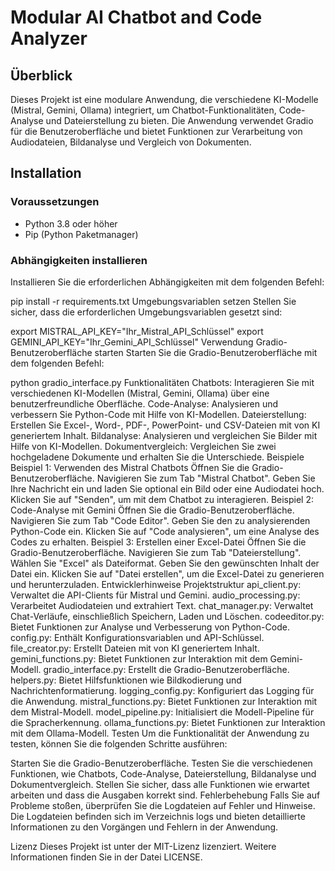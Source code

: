 # Modular AI Chatbot and Code Analyzer

## Überblick
Dieses Projekt ist eine modulare Anwendung, die verschiedene KI-Modelle (Mistral, Gemini, Ollama) integriert, um Chatbot-Funktionalitäten, Code-Analyse und Dateierstellung zu bieten. Die Anwendung verwendet Gradio für die Benutzeroberfläche und bietet Funktionen zur Verarbeitung von Audiodateien, Bildanalyse und Vergleich von Dokumenten.

## Installation

### Voraussetzungen
- Python 3.8 oder höher
- Pip (Python Paketmanager)

### Abhängigkeiten installieren
Installieren Sie die erforderlichen Abhängigkeiten mit dem folgenden Befehl:

pip install -r requirements.txt
Umgebungsvariablen setzen
Stellen Sie sicher, dass die erforderlichen Umgebungsvariablen gesetzt sind:


export MISTRAL_API_KEY="Ihr_Mistral_API_Schlüssel"
export GEMINI_API_KEY="Ihr_Gemini_API_Schlüssel"
Verwendung
Gradio-Benutzeroberfläche starten
Starten Sie die Gradio-Benutzeroberfläche mit dem folgenden Befehl:


python gradio_interface.py
Funktionalitäten
Chatbots: Interagieren Sie mit verschiedenen KI-Modellen (Mistral, Gemini, Ollama) über eine benutzerfreundliche Oberfläche.
Code-Analyse: Analysieren und verbessern Sie Python-Code mit Hilfe von KI-Modellen.
Dateierstellung: Erstellen Sie Excel-, Word-, PDF-, PowerPoint- und CSV-Dateien mit von KI generiertem Inhalt.
Bildanalyse: Analysieren und vergleichen Sie Bilder mit Hilfe von KI-Modellen.
Dokumentvergleich: Vergleichen Sie zwei hochgeladene Dokumente und erhalten Sie die Unterschiede.
Beispiele
Beispiel 1: Verwenden des Mistral Chatbots
Öffnen Sie die Gradio-Benutzeroberfläche.
Navigieren Sie zum Tab "Mistral Chatbot".
Geben Sie Ihre Nachricht ein und laden Sie optional ein Bild oder eine Audiodatei hoch.
Klicken Sie auf "Senden", um mit dem Chatbot zu interagieren.
Beispiel 2: Code-Analyse mit Gemini
Öffnen Sie die Gradio-Benutzeroberfläche.
Navigieren Sie zum Tab "Code Editor".
Geben Sie den zu analysierenden Python-Code ein.
Klicken Sie auf "Code analysieren", um eine Analyse des Codes zu erhalten.
Beispiel 3: Erstellen einer Excel-Datei
Öffnen Sie die Gradio-Benutzeroberfläche.
Navigieren Sie zum Tab "Dateierstellung".
Wählen Sie "Excel" als Dateiformat.
Geben Sie den gewünschten Inhalt der Datei ein.
Klicken Sie auf "Datei erstellen", um die Excel-Datei zu generieren und herunterzuladen.
Entwicklerhinweise
Projektstruktur
api_client.py: Verwaltet die API-Clients für Mistral und Gemini.
audio_processing.py: Verarbeitet Audiodateien und extrahiert Text.
chat_manager.py: Verwaltet Chat-Verläufe, einschließlich Speichern, Laden und Löschen.
codeeditor.py: Bietet Funktionen zur Analyse und Verbesserung von Python-Code.
config.py: Enthält Konfigurationsvariablen und API-Schlüssel.
file_creator.py: Erstellt Dateien mit von KI generiertem Inhalt.
gemini_functions.py: Bietet Funktionen zur Interaktion mit dem Gemini-Modell.
gradio_interface.py: Erstellt die Gradio-Benutzeroberfläche.
helpers.py: Bietet Hilfsfunktionen wie Bildkodierung und Nachrichtenformatierung.
logging_config.py: Konfiguriert das Logging für die Anwendung.
mistral_functions.py: Bietet Funktionen zur Interaktion mit dem Mistral-Modell.
model_pipeline.py: Initialisiert die Modell-Pipeline für die Spracherkennung.
ollama_functions.py: Bietet Funktionen zur Interaktion mit dem Ollama-Modell.
Testen
Um die Funktionalität der Anwendung zu testen, können Sie die folgenden Schritte ausführen:

Starten Sie die Gradio-Benutzeroberfläche.
Testen Sie die verschiedenen Funktionen, wie Chatbots, Code-Analyse, Dateierstellung, Bildanalyse und Dokumentvergleich.
Stellen Sie sicher, dass alle Funktionen wie erwartet arbeiten und dass die Ausgaben korrekt sind.
Fehlerbehebung
Falls Sie auf Probleme stoßen, überprüfen Sie die Logdateien auf Fehler und Hinweise. Die Logdateien befinden sich im Verzeichnis logs und bieten detaillierte Informationen zu den Vorgängen und Fehlern in der Anwendung.

Lizenz
Dieses Projekt ist unter der MIT-Lizenz lizenziert. Weitere Informationen finden Sie in der Datei LICENSE.
